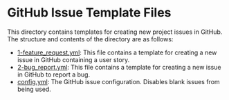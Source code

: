 # GitHub Issue Template Files

This directory contains templates for creating new project issues in GitHub. The structure and contents of the directory are as follows:

* [1-feature_request.yml](1-feature_request.yml): This file contains a template for creating a new issue in GitHub containing a user story.
* [2-bug_report.yml](2-bug_report.yml): This file contains a template for creating a new issue in GitHub to report a bug.
* [config.yml](config.yml): The GitHub issue configuration. Disables blank issues from being used.
